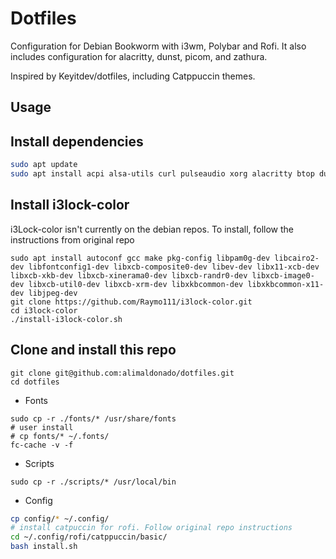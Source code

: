 # Dotfiles
Configuration for Debian Bookworm with i3wm, Polybar and Rofi. It also includes configuration for alacritty, dunst, picom, and zathura.

Inspired by Keyitdev/dotfiles, including Catppuccin themes.

## Usage
## Install dependencies
```bash
sudo apt update
sudo apt install acpi alsa-utils curl pulseaudio xorg alacritty btop dunst feh firefox i3 libnotify light mpc mpd ncmpcpp nemo neofetch neovim papirus-icon-theme picom polybar ranger rofi scrot slop xclip zathura fontconfig
```

## Install i3lock-color
i3Lock-color isn't currently on the debian repos. To install, follow the instructions from original repo

```
sudo apt install autoconf gcc make pkg-config libpam0g-dev libcairo2-dev libfontconfig1-dev libxcb-composite0-dev libev-dev libx11-xcb-dev libxcb-xkb-dev libxcb-xinerama0-dev libxcb-randr0-dev libxcb-image0-dev libxcb-util0-dev libxcb-xrm-dev libxkbcommon-dev libxkbcommon-x11-dev libjpeg-dev
git clone https://github.com/Raymo111/i3lock-color.git
cd i3lock-color
./install-i3lock-color.sh
```

## Clone and install this repo
```
git clone git@github.com:alimaldonado/dotfiles.git
cd dotfiles
```

- Fonts
```
sudo cp -r ./fonts/* /usr/share/fonts
# user install
# cp fonts/* ~/.fonts/
fc-cache -v -f
```
- Scripts
```
sudo cp -r ./scripts/* /usr/local/bin
```

- Config

```bash
cp config/* ~/.config/
# install catpuccin for rofi. Follow original repo instructions
cd ~/.config/rofi/catppuccin/basic/
bash install.sh
```


